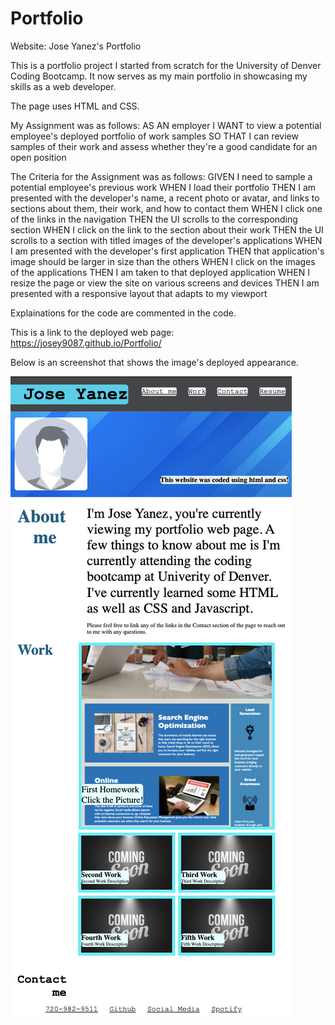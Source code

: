 # Portfolio

Website: Jose Yanez's Portfolio

This is a portfolio project I started from scratch for the University of Denver Coding Bootcamp. It now serves as my main portfolio in showcasing my skills as a web developer.

The page uses HTML and CSS.

My Assignment was as follows:
AS AN employer
I WANT to view a potential employee's deployed portfolio of work samples
SO THAT I can review samples of their work and assess whether they're a good candidate for an open position


The Criteria for the Assignment was as follows:
GIVEN I need to sample a potential employee's previous work
WHEN I load their portfolio
THEN I am presented with the developer's name, a recent photo or avatar, and links to sections about them, their work, and how to contact them
WHEN I click one of the links in the navigation
THEN the UI scrolls to the corresponding section
WHEN I click on the link to the section about their work
THEN the UI scrolls to a section with titled images of the developer's applications
WHEN I am presented with the developer's first application
THEN that application's image should be larger in size than the others
WHEN I click on the images of the applications
THEN I am taken to that deployed application
WHEN I resize the page or view the site on various screens and devices
THEN I am presented with a responsive layout that adapts to my viewport


Explainations for the code are commented in the code.

This is a link to the deployed web page: https://josey9087.github.io/Portfolio/

Below is an screenshot that shows the image's deployed appearance.

![Portfolio Screenshot](./Images/Portfolio_Screenshot.png)